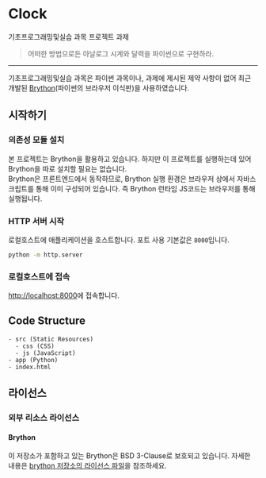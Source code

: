 # Clock
기초프로그래밍및실습 과목 프로젝트 과제

> 어떠한 방법으로든 아날로그 시계와 달력을 파이썬으로 구현하라.

---
기초프로그래밍및실습 과목은 파이썬 과목이나, 과제에 제시된 제약 사항이 없어 최근 개발된 [Brython](https://brython.info/)(파이썬의 브라우저 이식판)을 사용하였습니다.

## 시작하기
### 의존성 모듈 설치
본 프로젝트는 Brython을 활용하고 있습니다. 하지만 이 프로젝트를 실행하는데 있어 Brython을 따로 설치할 필요는 없습니다.  
Brython은 프론트엔드에서 동작하므로, Brython 실행 환경은 브라우저 상에서 자바스크립트를 통해 이미 구성되어 있습니다. 즉 Brython 런타임 JS코드는 브라우저를 통해 실행됩니다.  

### HTTP 서버 시작
로컬호스트에 애플리케이션을 호스트합니다. 포트 사용 기본값은 `8000`입니다.  
```sh
python -m http.server
```

### 로컬호스트에 접속
[http://localhost:8000](http://localhost:8000)에 접속합니다.

## Code Structure
```
- src (Static Resources)
  - css (CSS)
  - js (JavaScript)
- app (Python)
- index.html
```

## 라이선스
### 외부 리소스 라이선스
#### Brython
이 저장소가 포함하고 있는 Brython은 BSD 3-Clause로 보호되고 있습니다. 자세한 내용은 [brython 저장소의 라이선스 파일](https://github.com/brython-dev/brython/blob/master/LICENCE.txt)을 참조하세요.
